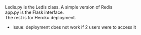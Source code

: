 Ledis.py is the Ledis class. A simple version of Redis  
app.py is the Flask interface.  
The rest is for Heroku deployment.  

- Issue: deployment does not work if 2 users were to access it 
